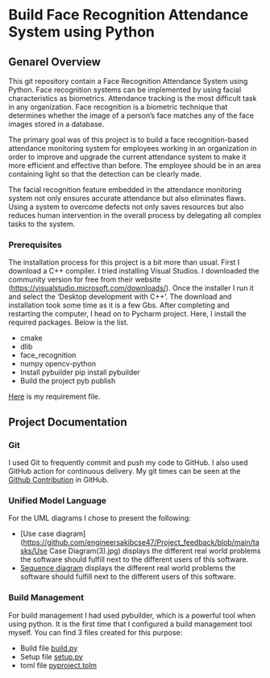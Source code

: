 # Build Face Recognition Attendance System using Python

## Genarel Overview
This git repository contain a Face Recognition Attendance System using Python.
Face recognition systems can be implemented by using facial characteristics as biometrics. Attendance tracking is the most difficult task in any organization. Face recognition is a biometric technique that determines whether the image of a person’s face matches any of the face images stored in a database.

The primary goal was of this project is to build a face recognition-based attendance monitoring system for employees working in an organization in order to improve and upgrade the current attendance system to make it more efficient and effective than before. The employee should be in an area containing light so that the detection can be clearly made.

The facial recognition feature embedded in the attendance monitoring system not only ensures accurate attendance but also eliminates flaws. Using a system to overcome defects not only saves resources but also reduces human intervention in the overall process by delegating all complex tasks to the system.

### Prerequisites
The installation process for this project is a bit more than usual. First I download a C++ compiler. I tried installing Visual Studios. I
downloaded the community version for free from their website (https://visualstudio.microsoft.com/downloads/). Once the installer I
run it and select the ‘Desktop development with C++’.
The download and installation took some time as it is a few Gbs.
After completing and restarting the computer, I head on to Pycharm project. Here, I install the required packages. Below is the list.
- cmake 
- dlib 
- face_recognition 
- numpy opencv-python 
- Install pybuilder pip install pybuilder
- Build the project pyb publish

[Here](https://github.com/engineersakibcse47/Project_feedback/blob/main/requirement.txt) is my requirement file.

## Project Documentation

###  Git
I used Git to frequently commit and push my code to GitHub. I also used GitHub action for continuous delivery. My git times can be seen at the [Github Contribution](https://github.com/engineersakibcse47) in GitHub. 

###  Unified Model Language

For the UML diagrams I chose to present the following:

- [Use case diagram](https://github.com/engineersakibcse47/Project_feedback/blob/main/tasks/Use Case Diagram(3).jpg) displays the different real world problems the software should fulfill next
to the different users of this software.
- [Sequence diagram](https://github.com/engineersakibcse47/Project_feedback/blob/main/tasks) displays the different real world problems the software should fulfill next to the different users of this software.

### Build Management

For build management I had used pybuilder, which is a powerful tool when using python. It is the first time that I configured a build management tool myself. You can find 3 files created for this purpose:

- Build file [build.py](https://github.com/engineersakibcse47/Project_feedback/blob/main/build.py) 
- Setup file [setup.py](https://github.com/engineersakibcse47/Project_feedback/blob/main/setup.py) 
- toml file [pyproject.tolm](https://github.com/engineersakibcse47/Project_feedback/blob/main/pyproject.toml) 

